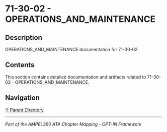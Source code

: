 # 71-30-02 - OPERATIONS_AND_MAINTENANCE

## Description

OPERATIONS_AND_MAINTENANCE documentation for 71-30-02

## Contents

This section contains detailed documentation and artifacts related to 71-30-02 - OPERATIONS_AND_MAINTENANCE.

## Navigation

[↑ Parent Directory](../README.md)

---

*Part of the AMPEL360 ATA Chapter Mapping - OPT-IN Framework*
